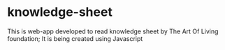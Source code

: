 # knowledge-sheet
This is web-app developed to read knowledge sheet by The Art Of Living foundation; 
It is being created using Javascript
